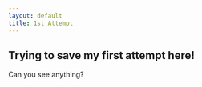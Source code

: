 ```yaml
---
layout: default
title: 1st Attempt
---
```

## **Trying to save my first attempt here!**
Can you see anything?